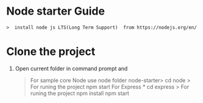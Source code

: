 # Node starter Guide 
    >  install node js LTS(Long Term Support)  from https://nodejs.org/en/ 

# Clone the project 

1. Open current folder in command prompt and 
    > For sample core Node use node folder 
       node-starter> cd node 
        > For runing the project 
            npm start
    > For Express 
        * cd express
        > For runing the project 
            npm install
            npm start
